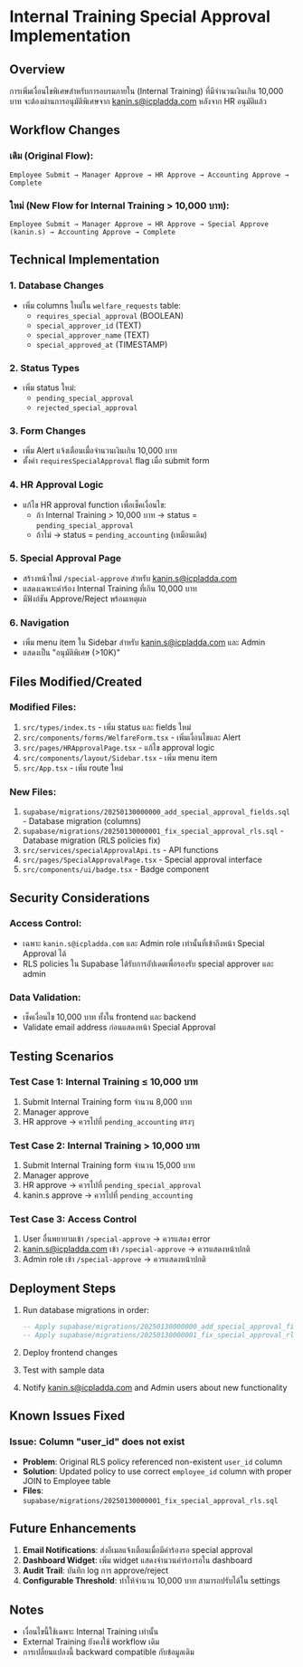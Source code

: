 # Internal Training Special Approval Implementation

## Overview
การเพิ่มเงื่อนไขพิเศษสำหรับการอบรมภายใน (Internal Training) ที่มีจำนวนเงินเกิน 10,000 บาท จะต้องผ่านการอนุมัติพิเศษจาก kanin.s@icpladda.com หลังจาก HR อนุมัติแล้ว

## Workflow Changes

### เดิม (Original Flow):
```
Employee Submit → Manager Approve → HR Approve → Accounting Approve → Complete
```

### ใหม่ (New Flow for Internal Training > 10,000 บาท):
```
Employee Submit → Manager Approve → HR Approve → Special Approve (kanin.s) → Accounting Approve → Complete
```

## Technical Implementation

### 1. Database Changes
- เพิ่ม columns ใหม่ใน `welfare_requests` table:
  - `requires_special_approval` (BOOLEAN)
  - `special_approver_id` (TEXT)
  - `special_approver_name` (TEXT)
  - `special_approved_at` (TIMESTAMP)

### 2. Status Types
- เพิ่ม status ใหม่:
  - `pending_special_approval`
  - `rejected_special_approval`

### 3. Form Changes
- เพิ่ม Alert แจ้งเตือนเมื่อจำนวนเงินเกิน 10,000 บาท
- ตั้งค่า `requiresSpecialApproval` flag เมื่อ submit form

### 4. HR Approval Logic
- แก้ไข HR approval function เพื่อเช็คเงื่อนไข:
  - ถ้า Internal Training > 10,000 บาท → status = `pending_special_approval`
  - ถ้าไม่ → status = `pending_accounting` (เหมือนเดิม)

### 5. Special Approval Page
- สร้างหน้าใหม่ `/special-approve` สำหรับ kanin.s@icpladda.com
- แสดงเฉพาะคำร้อง Internal Training ที่เกิน 10,000 บาท
- มีฟังก์ชัน Approve/Reject พร้อมเหตุผล

### 6. Navigation
- เพิ่ม menu item ใน Sidebar สำหรับ kanin.s@icpladda.com และ Admin
- แสดงเป็น "อนุมัติพิเศษ (>10K)"

## Files Modified/Created

### Modified Files:
1. `src/types/index.ts` - เพิ่ม status และ fields ใหม่
2. `src/components/forms/WelfareForm.tsx` - เพิ่มเงื่อนไขและ Alert
3. `src/pages/HRApprovalPage.tsx` - แก้ไข approval logic
4. `src/components/layout/Sidebar.tsx` - เพิ่ม menu item
5. `src/App.tsx` - เพิ่ม route ใหม่

### New Files:
1. `supabase/migrations/20250130000000_add_special_approval_fields.sql` - Database migration (columns)
2. `supabase/migrations/20250130000001_fix_special_approval_rls.sql` - Database migration (RLS policies fix)
3. `src/services/specialApprovalApi.ts` - API functions
4. `src/pages/SpecialApprovalPage.tsx` - Special approval interface
5. `src/components/ui/badge.tsx` - Badge component

## Security Considerations

### Access Control:
- เฉพาะ `kanin.s@icpladda.com` และ Admin role เท่านั้นที่เข้าถึงหน้า Special Approval ได้
- RLS policies ใน Supabase ได้รับการอัปเดตเพื่อรองรับ special approver และ admin

### Data Validation:
- เช็คเงื่อนไข 10,000 บาท ทั้งใน frontend และ backend
- Validate email address ก่อนแสดงหน้า Special Approval

## Testing Scenarios

### Test Case 1: Internal Training ≤ 10,000 บาท
1. Submit Internal Training form จำนวน 8,000 บาท
2. Manager approve
3. HR approve → ควรไปที่ `pending_accounting` ตรงๆ

### Test Case 2: Internal Training > 10,000 บาท
1. Submit Internal Training form จำนวน 15,000 บาท
2. Manager approve
3. HR approve → ควรไปที่ `pending_special_approval`
4. kanin.s approve → ควรไปที่ `pending_accounting`

### Test Case 3: Access Control
1. User อื่นพยายามเข้า `/special-approve` → ควรแสดง error
2. kanin.s@icpladda.com เข้า `/special-approve` → ควรแสดงหน้าปกติ
3. Admin role เข้า `/special-approve` → ควรแสดงหน้าปกติ

## Deployment Steps

1. Run database migrations in order:
   ```sql
   -- Apply supabase/migrations/20250130000000_add_special_approval_fields.sql
   -- Apply supabase/migrations/20250130000001_fix_special_approval_rls.sql
   ```

2. Deploy frontend changes

3. Test with sample data

4. Notify kanin.s@icpladda.com and Admin users about new functionality

## Known Issues Fixed

### Issue: Column "user_id" does not exist
- **Problem**: Original RLS policy referenced non-existent `user_id` column
- **Solution**: Updated policy to use correct `employee_id` column with proper JOIN to Employee table
- **Files**: `supabase/migrations/20250130000001_fix_special_approval_rls.sql`

## Future Enhancements

1. **Email Notifications**: ส่งอีเมลแจ้งเตือนเมื่อมีคำร้องรอ special approval
2. **Dashboard Widget**: เพิ่ม widget แสดงจำนวนคำร้องรอใน dashboard
3. **Audit Trail**: บันทึก log การ approve/reject
4. **Configurable Threshold**: ทำให้จำนวน 10,000 บาท สามารถปรับได้ใน settings

## Notes

- เงื่อนไขนี้ใช้เฉพาะ Internal Training เท่านั้น
- External Training ยังคงใช้ workflow เดิม
- การเปลี่ยนแปลงนี้ backward compatible กับข้อมูลเดิม